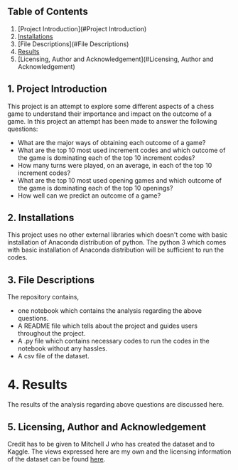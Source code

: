## Table of Contents
1. [Project Introduction](#Project Introduction)
2. [Installations](#Installations)
3. [File Descriptions](#File Descriptions)
4. [Results](#Results)
5. [Licensing, Author and Acknowledgement](#Licensing, Author and Acknowledgement)

## 1. Project Introduction <a name="ProjectIntroduction"></a>
This project is an attempt to explore some different aspects of a chess game
to understand their importance and impact on the outcome of a game. In this
project an attempt has been made to  answer the following questions:
- What are the major ways of obtaining each outcome of a game?
- What are the top 10 most used increment codes and which outcome of the game
is dominating each of the top 10 increment codes?
- How many turns were played, on an average, in each of the top 10 increment
codes?
- What are the top 10 most used opening games and which outcome of the game is
dominating each of the top 10 openings?
- How well can we predict an outcome of a game?

## 2. Installations <a name="Installations"></a>
This project uses no other external libraries which doesn't come with basic
installation of Anaconda distribution of python. The python 3 which comes with
basic installation of Anaconda distribution will be sufficient to run the codes.

## 3. File Descriptions <a name="FileDescriptions"></a>
The repository contains,
- one notebook which contains the analysis regarding the above questions.
- A README file which tells about the project and guides users throughout the
project.
- A .py file which contains necessary codes to run the codes in the notebook
without any hassles.
- A csv file of the dataset.

# 4. Results <a name="Results"></a>
The results of the analysis regarding above questions are discussed here.

## 5. Licensing, Author and Acknowledgement <a name="Licensing,AuthorandAcknowledgement"></a>
Credit has to be given to Mitchell J who has created the dataset and to Kaggle.
The views expressed here are my own and the licensing information of the
dataset can be found [here](https://www.kaggle.com/datasnaek/chess).
